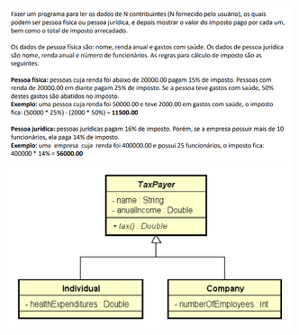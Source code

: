 ![uml-image](https://github.com/Viniciusog/java-365/blob/main/src/Ex012/img012.png)
![uml-image2](https://github.com/Viniciusog/java-365/blob/main/src/Ex012/img012-2.png)

